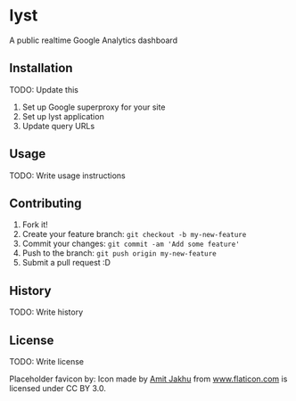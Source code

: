 # lyst

A public realtime Google Analytics dashboard

## Installation

TODO: Update this

1. Set up Google superproxy for your site
2. Set up lyst application
3. Update query URLs

## Usage

TODO: Write usage instructions

## Contributing

1. Fork it!
2. Create your feature branch: `git checkout -b my-new-feature`
3. Commit your changes: `git commit -am 'Add some feature'`
4. Push to the branch: `git push origin my-new-feature`
5. Submit a pull request :D

## History

TODO: Write history

## License

TODO: Write license

Placeholder favicon by: Icon made by [Amit Jakhu](http://www.amitjakhu.com) from www.flaticon.com is licensed under CC BY 3.0.
